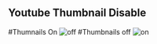 ## Youtube Thumbnail Disable
#Thumnails On
![off](https://github.com/user-attachments/assets/21dcf198-f727-43ea-889b-78ddf0a91e02)
#Thumbnails off
![on](https://github.com/user-attachments/assets/51fc6cc8-e01b-41ab-94ef-e158cde3652b)
